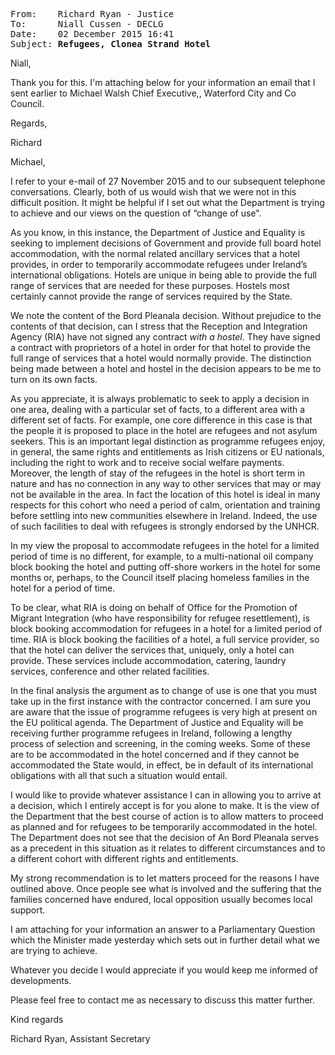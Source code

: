 <pre><tt>From:    Richard Ryan - Justice
To:      Niall Cussen - DECLG
Date:    02 December 2015 16:41
Subject: <b>Refugees, Clonea Strand Hotel</b></tt></pre>
Niall,

Thank you for this. I'm attaching below for your information an email that I sent earlier to Michael Walsh Chief Executive,, Waterford City and Co Council.

Regards,

Richard



Michael,

I refer to your e-mail of 27 November 2015 and to our subsequent telephone conversations. Clearly, both of us would wish that we were not in this difficult position. It might be helpful if I set out what the Department is trying to achieve and our views on the question of “change of use".

As you know, in this instance, the Department of Justice and Equality is seeking to implement decisions of Government and provide full board hotel accommodation, with the normal related ancillary services that a hotel provides, in order to temporarily accommodate refugees under Ireland’s international obligations. Hotels are unique in being able to provide the full range of services that are needed for these purposes. Hostels most certainly cannot provide the range of services required by the State.

We note the content of the Bord Pleanala decision. Without prejudice to the contents of that decision, can I stress that the Reception and Integration Agency (RIA) have not signed any contract *with a hostel*. They have signed a contract with proprietors of a hotel in order for that hotel to provide the full range of services that a hotel would normally provide. The distinction being made between a hotel and hostel in the decision appears to be me to turn on its own facts.

As you appreciate, it is always problematic to seek to apply a decision in one area, dealing with a particular set of facts, to a different area with a different set of facts. For example, one core difference in this case is that the people it is proposed to place in the hotel are refugees and not asylum seekers. This is an important legal distinction as programme refugees enjoy, in general, the same rights and entitlements as Irish citizens or EU nationals, including the right to work and to receive social welfare payments. Moreover, the length of stay of the refugees in the hotel is short term in nature and has no connection in any way to other services that may or may not be available in the area. In fact the location of this hotel is ideal in many respects for this cohort who need a period of calm, orientation and training before settling into new communities elsewhere in Ireland. Indeed, the use of such facilities to deal with refugees is strongly endorsed by the UNHCR.

In my view the proposal to accommodate refugees in the hotel for a limited period of time is no different, for example, to a multi-national oil company block booking the hotel and putting off-shore workers in the hotel for some months or, perhaps, to the Council itself placing homeless families in the hotel for a period of time.

To be clear, what RIA is doing on behalf of Office for the Promotion of Migrant Integration (who have responsibility for refugee resettlement), is block booking accommodation for refugees in a hotel for a limited period of time. RIA is block booking the facilities of a hotel, a full service provider, so that the hotel can deliver the services that, uniquely, only a hotel can provide. These services include accommodation, catering, laundry services, conference and other related facilities.

In the final analysis the argument as to change of use is one that you must take up in the first instance with the contractor concerned. I am sure you are aware that the issue of programme refugees is very high at present on the EU political agenda. The Department of Justice and Equality will be receiving further programme refugees in Ireland, following a lengthy process of selection and screening, in the coming weeks. Some of these are to be accommodated in the hotel concerned and if they cannot be accommodated the State would, in effect, be in default of its international obligations with all that such a situation would entail.

I would like to provide whatever assistance I can in allowing you to arrive at a decision, which I entirely accept is for you alone to make. It is the view of the Department that the best course of action is to allow matters to proceed as planned and for refugees to be temporarily accommodated in the hotel. The Department does not see that the decision of An Bord Pleanala serves as a precedent in this situation as it relates to different circumstances and to a different cohort with different rights and entitlements.

My strong recommendation is to let matters proceed for the reasons I have outlined above. Once people see what is involved and the suffering that the families concerned have endured, local opposition usually becomes local support.

I am attaching for your information an answer to a Parliamentary Question which the Minister made yesterday which sets out in further detail what we are trying to achieve.

Whatever you decide I would appreciate if you would keep me informed of developments.

Please feel free to contact me as necessary to discuss this matter further.

Kind regards

Richard Ryan, Assistant Secretary

